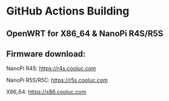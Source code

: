 # GitHub Actions Building

## OpenWRT for X86_64 & NanoPi R4S/R5S

## Firmware download: 

NanoPi R4S: https://r4s.cooluc.com

NanoPi R5S/R5C: https://r5s.cooluc.com

X86_64: https://x86.cooluc.com
